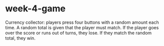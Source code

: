 # week-4-game
Currency collector: players press four buttons with a random amount each time. A random total is given that the player must match. If the player goes over the score or runs out of turns, they lose. If they match the random total, they win.
